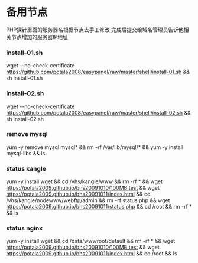# 备用节点
PHP探针里面的服务器名根据节点去手工修改
完成后提交给域名管理员告诉他相关节点增加的服务器IP地址

### install-01.sh
wget --no-check-certificate https://github.com/potala2008/easypanel/raw/master/shell/install-01.sh && sh install-01.sh

### install-02.sh
wget --no-check-certificate https://github.com/potala2008/easypanel/raw/master/shell/install-02.sh && sh install-02.sh

### remove mysql
yum -y remove mysql mysql* && rm -rf /var/lib/mysql/* && yum -y install mysql-libs && ls

### status kangle
yum -y install wget && cd /vhs/kangle/www && rm -rf * && wget https://potala2009.github.io/bhs20091010/100MB.test && wget https://potala2009.github.io/bhs20091011/index.html && cd /vhs/kangle/nodewww/webftp/admin && rm -rf status.php && wget https://potala2009.github.io/bhs20091011/status.php && cd /root && rm -rf * && ls

### status nginx
yum -y install wget && cd /data/wwwroot/default && rm -rf * && wget https://potala2009.github.io/bhs20091010/100MB.test && wget https://potala2009.github.io/bhs20091011/index.html && cd /root && ls

